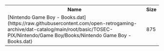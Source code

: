 <table>
<tr><th>Name</th><th>Size</th></tr>
<tr><td>[Nintendo Game Boy - Books.dat](https://raw.githubusercontent.com/open-retrogaming-archive/dat-catalog/main/root/basic/TOSEC-PIX/Nintendo/Game Boy/Books/Nintendo Game Boy - Books.dat)</td><td>875</td></tr>
</table>
